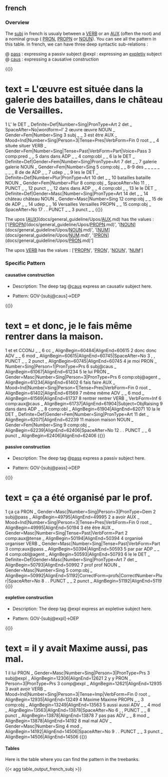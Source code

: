 ## french

### Overview

 The [subj](docs/general_guideline/Syntactic_relations/subj/subj.md) in french is usualy between a [VERB](docs/general_guideline/Upos/VERB.md) or an [AUX](docs/general_guideline/Upos/AUX.md) (often the root) and a nominal group ( [PRON](docs/general_guideline/Upos/PRON.md), [PROPN](docs/general_guideline/Upos/PROPN.md) or [NOUN](docs/general_guideline/Upos/NOUN.md)). You can see all the pattern in this table. In french, we can have three deep syntactic sub-relations :

@ [pass](docs/general_guideline/Deep/pass.md) : expressing a passiv subject
@expl : expressing an [expletiv](docs/general_guideline/Deep/expletiv.md) subject
@ [caus](docs/general_guideline/Deep/caus.md) : expressing a causative construction

{{<conll>}} 
# text = L'œuvre est située dans la galerie des batailles, dans le château de Versailles.
1	L'	le	DET	_	Definite=Def|Number=Sing|PronType=Art	2	det	_	SpaceAfter=No|wordform=l'
2	œuvre	œuvre	NOUN	_	Gender=Fem|Number=Sing	3	subj	_	_
3	est	être	AUX	_	Mood=Ind|Number=Sing|Person=3|Tense=Pres|VerbForm=Fin	0	root	_	_
4	située	situer	VERB	_	Gender=Fem|Number=Sing|Tense=Past|VerbForm=Part|Voice=Pass	3	comp:pred	_	_
5	dans	dans	ADP	_	_	4	comp:obl	_	_
6	la	le	DET	_	Definite=Def|Gender=Fem|Number=Sing|PronType=Art	7	det	_	_
7	galerie	galerie	NOUN	_	Gender=Fem|Number=Sing	5	comp:obj	_	_
8-9	des	_	_	_	_	_	_	_	_
8	de	de	ADP	_	_	7	udep	_	_
9	les	le	DET	_	Definite=Def|Number=Plur|PronType=Art	10	det	_	_
10	batailles	bataille	NOUN	_	Gender=Fem|Number=Plur	8	comp:obj	_	SpaceAfter=No
11	,	,	PUNCT	_	_	12	punct	_	_
12	dans	dans	ADP	_	_	4	comp:obl	_	_
13	le	le	DET	_	Definite=Def|Gender=Masc|Number=Sing|PronType=Art	14	det	_	_
14	château	château	NOUN	_	Gender=Masc|Number=Sing	12	comp:obj	_	_
15	de	de	ADP	_	_	14	udep	_	_
16	Versailles	Versailles	PROPN	_	_	15	comp:obj	_	SpaceAfter=No
17	.	.	PUNCT	_	_	3	punct	_	_
{{</conll>}}

 The upos [[AUX](docs/general_guideline/Upos/AUX.md)](docs/general_guideline/Upos/[AUX](docs/general_guideline/Upos/AUX.md).md) has the values : ['[[PROPN](docs/general_guideline/Upos/PROPN.md)](docs/general_guideline/Upos/[PROPN](docs/general_guideline/Upos/PROPN.md).md)', '[[NOUN](docs/general_guideline/Upos/NOUN.md)](docs/general_guideline/Upos/[NOUN](docs/general_guideline/Upos/NOUN.md).md)', '[[NUM](docs/general_guideline/Upos/NUM.md)](docs/general_guideline/Upos/[NUM](docs/general_guideline/Upos/NUM.md).md)', '[[PRON](docs/general_guideline/Upos/PRON.md)](docs/general_guideline/Upos/[PRON](docs/general_guideline/Upos/PRON.md).md)']


 The upos [VERB](docs/general_guideline/Upos/VERB.md) has the values : ['[PROPN](docs/general_guideline/Upos/PROPN.md)', '[PRON](docs/general_guideline/Upos/PRON.md)', '[NOUN](docs/general_guideline/Upos/NOUN.md)', '[NUM](docs/general_guideline/Upos/NUM.md)']


### Specific Pattern

#### causative construction 

- Description: The deep tag @[caus](docs/general_guideline/Deep/caus.md) express an causativ subject here. 

- Pattern: GOV-[subj@caus]->DEP


{{<conll>}}
# text = et donc, je le fais même rentrer dans la maison.
1	et	et	CCONJ	_	_	6	cc	_	AlignBegin=60484|AlignEnd=60615
2	donc	donc	ADV	_	_	6	mod	_	AlignBegin=60615|AlignEnd=60745|SpaceAfter=No
3	,	,	PUNCT	_	_	2	punct	_	AlignBegin=60745|AlignEnd=60745
4	je	moi	PRON	_	Number=Sing|Person=1|PronType=Prs	6	subj@caus	_	AlignBegin=61067|AlignEnd=61234
5	le	lui	PRON	_	Gender=Masc|Number=Sing|Person=3|PronType=Prs	6	comp:obj@agent	_	AlignBegin=61234|AlignEnd=61402
6	fais	faire	AUX	_	Mood=Ind|Number=Sing|Person=1|Tense=Pres|VerbForm=Fin	0	root	_	AlignBegin=61402|AlignEnd=61569
7	même	même	ADV	_	_	6	mod	_	AlignBegin=61569|AlignEnd=61737
8	rentrer	rentrer	VERB	_	VerbForm=Inf	6	comp:aux@caus	_	AlignBegin=61737|AlignEnd=61904|Subject=ObjRaising
9	dans	dans	ADP	_	_	8	comp:obl	_	AlignBegin=61904|AlignEnd=62071
10	la	le	DET	_	Definite=Def|Gender=Fem|Number=Sing|PronType=Art	11	det	_	AlignBegin=62071|AlignEnd=62239
11	maison	maison	NOUN	_	Gender=Fem|Number=Sing	9	comp:obj	_	AlignBegin=62239|AlignEnd=62406|SpaceAfter=No
12	.	.	PUNCT	_	_	6	punct	_	AlignBegin=62406|AlignEnd=62406
{{</conll>}}

#### passive construction 

- Description: The deep tag @[pass](docs/general_guideline/Deep/pass.md) express a passiv subject here. 

- Pattern: GOV-[subj@pass]->DEP


{{<conll>}}
# text = ça a été organisé par le prof.
1	ça	ça	PRON	_	Gender=Masc|Number=Sing|Person=3|PronType=Dem	2	subj@pass	_	AlignBegin=49795|AlignEnd=49995
2	a	avoir	AUX	_	Mood=Ind|Number=Sing|Person=3|Tense=Pres|VerbForm=Fin	0	root	_	AlignBegin=49995|AlignEnd=50194
3	été	être	AUX	_	Gender=Masc|Number=Sing|Tense=Past|VerbForm=Part	2	comp:aux@tense	_	AlignBegin=50194|AlignEnd=50394
4	organisé	organiser	VERB	_	Gender=Masc|Number=Sing|Tense=Past|VerbForm=Part	3	comp:aux@pass	_	AlignBegin=50394|AlignEnd=50593
5	par	par	ADP	_	_	4	comp:obl@agent	_	AlignBegin=50593|AlignEnd=50793
6	le	le	DET	_	Definite=Def|Gender=Masc|Number=Sing|PronType=Art	7	det	_	AlignBegin=50793|AlignEnd=50992
7	prof	prof	NOUN	_	Gender=Masc|Number=Sing	5	comp:obj	_	AlignBegin=50992|AlignEnd=51192|CorrectForm=profs|CorrectNumber=Plur|SpaceAfter=No
8	.	.	PUNCT	_	_	2	punct	_	AlignBegin=51192|AlignEnd=5119
{{</conll>}}

#### expletive construction 

- Description: The deep tag @expl express an expletive subject here. 

- Pattern: GOV-[subj@expl]->DEP


{{<conll>}}
# text = il y avait Maxime aussi, pas mal.
1	il	lui	PRON	_	Gender=Masc|Number=Sing|Person=3|PronType=Prs	3	subj@expl	_	AlignBegin=12306|AlignEnd=12621
2	y	y	PRON	_	Person=3|PronType=Prs	3	comp@expl	_	AlignBegin=12621|AlignEnd=12935
3	avait	avoir	VERB	_	Mood=Ind|Number=Sing|Person=3|Tense=Imp|VerbForm=Fin	0	root	_	AlignBegin=12935|AlignEnd=13249
4	Maxime	Maxime	PROPN	_	_	3	comp:obj	_	AlignBegin=13249|AlignEnd=13563
5	aussi	aussi	ADV	_	_	4	mod	_	AlignBegin=13563|AlignEnd=13878|SpaceAfter=No
6	,	,	PUNCT	_	_	8	punct	_	AlignBegin=13878|AlignEnd=13878
7	pas	pas	ADV	_	_	8	mod	_	AlignBegin=13878|AlignEnd=14192
8	mal	mal	ADV	_	Gender=Masc|Number=Sing	4	mod	_	AlignBegin=14192|AlignEnd=14506|SpaceAfter=No
9	.	.	PUNCT	_	_	3	punct	_	AlignBegin=14506|AlignEnd=14506
{{</conll>}}

#### Tables

 Here is the table where you can find the pattern in the treebanks.

{{< agg table_output_french_subj >}}
